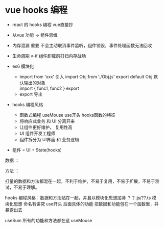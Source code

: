 # vue hooks 编程

- react 的  hooks 编程 vue直接抄
- 从vue 功能 -> 组件思维

- 内存泄漏 重要
  不会主动取消事件监听，组件销毁，事件处理函数无法回收
- 生命周期  v-if 组件卸载前打扫内存战场

- es6 模块化
  - import from 'xxx' 引入
    import Obj from './Obj.js'     export default Obj 默认输出的对象   
    import { func1, func2 }    export
  - export  导出
- hooks 编程风格
  - 函数式编程
   useMouse use开头 hooks函数的特征
  - 将响应式业务 和 UI 分离开来
  - 让组件更好维护， 复用性高
  - UI 组件开发工程师
  - 组件拆分为 UI界面 和 业务逻辑
- 组件 = UI + State(hooks)




数据 ：

方法 ：

打量的数据和方法都混在一起，不利于维护，不易于复用，不易于扩展，不易于测试，不易于理解。

hooks 编程风格：数据和方法贴在一起，并且以模块化思想加持
？？.js/??.ts 模块化思想
命名有讲究  use开头  后面具体的功能
把数据和功能包在一个函数里，并暴露出去

useSum 所有的功能和方法都在这
useMouse
